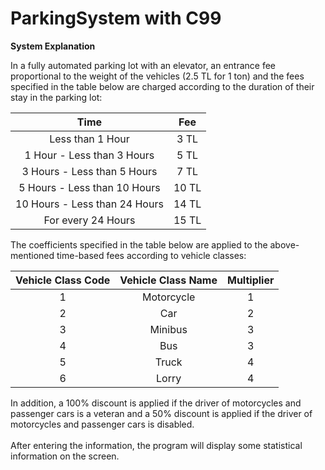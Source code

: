 # ParkingSystem with C99

**System Explanation**

In a fully automated parking lot with an elevator, an entrance fee proportional to the weight of the vehicles (2.5 TL for 1 ton) and the fees specified in the table below are charged according to the duration of their stay in the parking lot:

|              Time             |  Fee  |
|:-----------------------------:|:-----:|
|        Less than 1 Hour       |  3 TL |
|   1 Hour - Less than 3 Hours  |  5 TL |
|  3 Hours - Less than 5 Hours  |  7 TL |
|  5 Hours - Less than 10 Hours | 10 TL |
| 10 Hours - Less than 24 Hours | 14 TL |
|       For every 24 Hours      | 15 TL |

The coefficients specified in the table below are applied to the above-mentioned time-based fees according to vehicle classes:

| Vehicle Class Code | Vehicle Class Name | Multiplier |
|:------------------:|:------------------:|:----------:|
|          1         |     Motorcycle     |      1     |
|          2         |         Car        |      2     |
|          3         |       Minibus      |      3     |
|          4         |         Bus        |      3     |
|          5         |        Truck       |      4     |
|          6         |        Lorry       |      4     |

In addition, a 100% discount is applied if the driver of motorcycles and passenger cars is a veteran and a 50% discount is applied if the driver of motorcycles and passenger cars is disabled.
<br>
<br>
After entering the information, the program will display some statistical information on the screen. 
